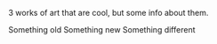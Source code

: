 3 works of art that are cool, but some info about them.

Something old
Something new
Something different
